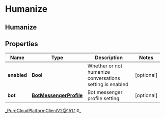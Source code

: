 # Humanize

## Humanize

## Properties

|Name | Type | Description | Notes|
|------------ | ------------- | ------------- | -------------|
| **enabled** | **Bool** | Whether or not humanize conversations setting is enabled | [optional] |
| **bot** | [**BotMessengerProfile**](BotMessengerProfile) | Bot messenger profile setting | [optional] |



_PureCloudPlatformClientV2@151.1.0_
